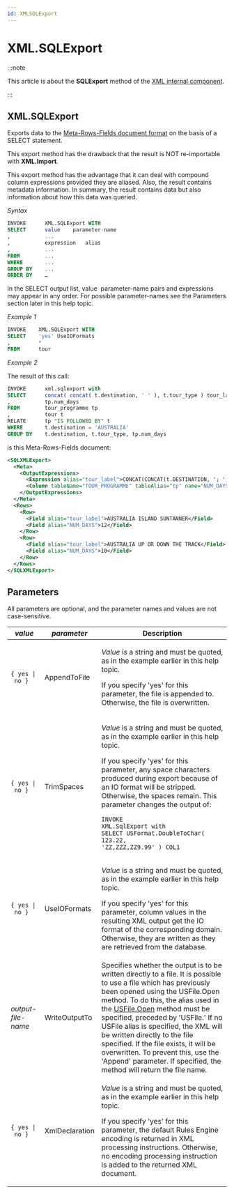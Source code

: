 ```yaml
---
id: XMLSQLExport
---
```


# XML.SQLExport




:::note

This article is about the **SQLExport** method of the [XML internal component](/Extensions/XML_internal_component).

:::

## **XML.SQLExport**

Exports data to the [Meta-Rows-Fields document format](/Repositories/USoft_XML_formats/MetaRowsFields_document_format.md) on the basis of a SELECT statement.

This export method has the drawback that the result is NOT re-importable with **XML.Import**.

This export method has the advantage that it can deal with compound column expressions provided they are aliased. Also, the result contains metadata information. In summary, the result contains data but also information about how this data was queried.

*Syntax*

```sql
INVOKE      XML.SQLExport WITH
SELECT      value    parameter-name
,           ...
,           expression   alias
,           ...
FROM        ...
WHERE       ...
GROUP BY    ...
ORDER BY    …
```

In the SELECT output list, value  parameter-name pairs and expressions may appear in any order. For possible parameter-names see the Parameters section later in this help topic.

*Example 1*

```sql
INVOKE    XML.SQLExport WITH
SELECT    'yes' UseIOFormats
,         *
FROM      tour
```

*Example 2*

The result of this call:

```sql
INVOKE      xml.sqlexport with
SELECT      concat( concat( t.destination, ' ' ), t.tour_type ) tour_label
,           tp.num_days
FROM        tour_programme tp
,           tour t
RELATE      tp "IS FOLLOWED BY" t
WHERE       t.destination = 'AUSTRALIA'
GROUP BY    t.destination, t.tour_type, tp.num_days
```

is this Meta-Rows-Fields document:

```xml
<SQLXMLExport>
  <Meta>
    <OutputExpressions>
      <Expression alias="tour_label">CONCAT(CONCAT(t.DESTINATION, '; ';), t.TOUR_TYPE)</Expression>
      <Column tableName="TOUR_PROGRAMME" tableAlias="tp" name="NUM_DAYS" alias="NUM_DAYS" objectNamePlural="Tour Programmes" prompt="Number of Days"/>
    </OutputExpressions>
  </Meta>
  <Rows>
    <Row>
      <Field alias="tour_label">AUSTRALIA ISLAND SUNTANNER</Field>
      <Field alias="NUM_DAYS">12</Field>
    </Row>
    <Row>
      <Field alias="tour_label">AUSTRALIA UP OR DOWN THE TRACK</Field>
      <Field alias="NUM_DAYS">10</Field>
    </Row>
  </Rows>
</SQLXMLExport>
```

## Parameters

All parameters are optional, and the parameter names and values are not case-sensitive.

|***value***|***parameter***|**Description**|
|--------|--------|--------|
`{ yes \| no }`|AppendToFile|<p>*Value* is a string and must be quoted, as in the example earlier in this help topic.</p><p>If you specify 'yes' for this parameter, the file is appended to. Otherwise, the file is overwritten.</p>|
`{ yes \| no }`|TrimSpaces|<p>*Value* is a string and must be quoted, as in the example earlier in this help topic.</p><p>If you specify 'yes' for this parameter, any space characters produced during export because of an IO format will be stripped. Otherwise, the spaces remain. This parameter changes the output of:</p><pre><code class="language-sql">INVOKE XML.SqlExport with<br/>SELECT USFormat.DoubleToChar( 123.22, 'ZZ,ZZZ,ZZ9.99' ) COL1</code></pre>|
`{ yes \| no }`|UseIOFormats|<p>*Value* is a string and must be quoted, as in the example earlier in this help topic.</p><p>If you specify 'yes' for this parameter, column values in the resulting XML output get the IO format of the corresponding domain. Otherwise, they are written as they are retrieved from the database.</p>|
|*output-file-name*|WriteOutputTo|Specifies whether the output is to be written directly to a file. It is possible to use a file which has previously been opened using the USFile.Open method. To do this, the alias used in the [USFile.Open](/Extensions/USFile_internal_component/USFileOpen.md) method must be specified, preceded by 'USFile.' If no USFile alias is specified, the XML will be written directly to the file specified. If the file exists, it will be overwritten. To prevent this, use the 'Append' parameter. If specified, the method will return the file name.|
`{ yes \| no }`|XmlDeclaration|<p>*Value* is a string and must be quoted, as in the example earlier in this help topic.</p><p>If you specify 'yes' for this parameter, the default Rules Engine encoding is returned in XML processing instructions. Otherwise, no encoding processing instruction is added to the returned XML document.</p>|



 